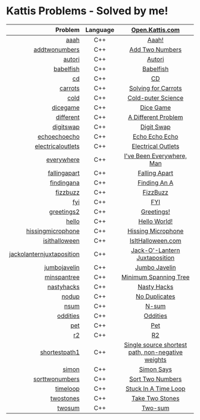 # Kattis Problems - Solved by me!

| Problem | Language | [Open.Kattis.com](https://open.kattis.com/) |
|-----------:|:---------:|:------------:|
| [aaah](https://github.com/EvelioOrnelas/eornelas-Kattis/blob/master/Aaah.cpp)  | C++ | [Aaah!](https://open.kattis.com/problems/aaah)  |
| [addtwonumbers](https://github.com/EvelioOrnelas/eornelas-Kattis/blob/master/addtwonumbers.cpp)  | C++ | [Add Two Numbers](https://open.kattis.com/problems/addtwonumbers)  |
| [autori](https://github.com/EvelioOrnelas/eornelas-Kattis/blob/master/Autori.cpp)  | C++ | [Autori](https://open.kattis.com/problems/autori)  |
| [babelfish](https://github.com/EvelioOrnelas/eornelas-Kattis/blob/master/Babelfish.cpp)  | C++ | [Babelfish](https://open.kattis.com/problems/babelfish)  |
| [cd](https://github.com/EvelioOrnelas/eornelas-Kattis/blob/master/CD.cpp)  | C++ | [CD](https://open.kattis.com/problems/cd)  |
| [carrots](https://github.com/EvelioOrnelas/eornelas-Kattis/blob/master/Carrots.cpp)  | C++ | [Solving for Carrots](https://open.kattis.com/problems/carrots)  |
| [cold](https://github.com/EvelioOrnelas/eornelas-Kattis/blob/master/Cold.cpp)  | C++ | [Cold-puter Science](https://open.kattis.com/problems/cold)  |
| [dicegame](https://github.com/EvelioOrnelas/eornelas-Kattis/blob/master/dicegame.cpp)  | C++ | [Dice Game](https://open.kattis.com/problems/dicegame)  |
| [different](https://github.com/EvelioOrnelas/eornelas-Kattis/blob/master/Different.cpp)  | C++ | [A Different Problem](https://open.kattis.com/problems/different)  |
| [digitswap](https://github.com/EvelioOrnelas/eornelas-Kattis/blob/master/digitswap.cpp)  | C++ | [Digit Swap](https://open.kattis.com/problems/digitswap)  |
| [echoechoecho](https://github.com/EvelioOrnelas/eornelas-Kattis/blob/master/echoechoecho.cpp)  | C++ | [Echo Echo Echo](https://open.kattis.com/problems/echoechoecho)  |
| [electricaloutlets](https://github.com/EvelioOrnelas/eornelas-Kattis/blob/master/electricaloutlets.cpp)  | C++ | [Electrical Outlets](https://open.kattis.com/problems/electricaloutlets)  |
| [everywhere](https://github.com/EvelioOrnelas/eornelas-Kattis/blob/master/Everywhere.cpp)  | C++ | [I've Been Everywhere, Man](https://open.kattis.com/problems/everywhere)  |
| [fallingapart](https://github.com/EvelioOrnelas/eornelas-Kattis/blob/master/FallingApart.cpp)  | C++ | [Falling Apart](https://open.kattis.com/problems/fallingapart)  |
| [findingana](https://github.com/EvelioOrnelas/eornelas-Kattis/blob/master/findingana.cpp)  | C++ | [Finding An A](https://open.kattis.com/problems/findingana)  |
| [fizzbuzz](https://github.com/EvelioOrnelas/eornelas-Kattis/blob/master/FizzBuzz.cpp)  | C++ | [FizzBuzz](https://open.kattis.com/problems/fizzbuzz)  |
| [fyi](https://github.com/EvelioOrnelas/eornelas-Kattis/blob/master/fyi.cpp)  | C++ | [FYI](https://open.kattis.com/problems/fyi)  |
| [greetings2](https://github.com/EvelioOrnelas/eornelas-Kattis/blob/master/greetings2.cpp)  | C++ | [Greetings!](https://open.kattis.com/problems/greetings2)  |
| [hello](https://github.com/EvelioOrnelas/eornelas-Kattis/blob/master/HelloWorld.cpp)  | C++ | [Hello World!](https://open.kattis.com/problems/hello)  |
| [hissingmicrophone](https://github.com/EvelioOrnelas/eornelas-Kattis/blob/master/HissingMicrophone.cpp)  | C++ | [Hissing Microphone](https://open.kattis.com/problems/hissingmicrophone)  |
| [isithalloween](https://github.com/EvelioOrnelas/eornelas-Kattis/blob/master/IsItHalloween.cpp)  | C++ | [IsItHalloween.com](https://open.kattis.com/problems/isithalloween)  |
| [jackolanternjuxtaposition](https://github.com/EvelioOrnelas/eornelas-Kattis/blob/master/jackolanternjuxtaposition.cpp)  | C++ | [Jack-O'-Lantern Juxtaposition](https://open.kattis.com/problems/jackolanternjuxtaposition)  |
| [jumbojavelin](https://github.com/EvelioOrnelas/eornelas-Kattis/blob/master/jumbojavelin.cpp)  | C++ | [Jumbo Javelin](https://open.kattis.com/problems/jumbojavelin)  |
| [minspantree](https://github.com/EvelioOrnelas/eornelas-Kattis/blob/master/MinSpanTree.cpp)  | C++ | [Minimum Spanning Tree](https://open.kattis.com/problems/minspantree)  |
| [nastyhacks](https://github.com/EvelioOrnelas/eornelas-Kattis/blob/master/NastyHacks.cpp)  | C++ | [Nasty Hacks](https://open.kattis.com/problems/nastyhacks)  |
| [nodup](https://github.com/EvelioOrnelas/eornelas-Kattis/blob/master/Nodup.cpp)  | C++ | [No Duplicates](https://open.kattis.com/problems/nodup)  |
| [nsum](https://github.com/EvelioOrnelas/eornelas-Kattis/blob/master/nsum.cpp)  | C++ | [N-sum](https://open.kattis.com/problems/nsum)  |
| [oddities](https://github.com/EvelioOrnelas/eornelas-Kattis/blob/master/Oddities.cpp)  | C++ | [Oddities](https://open.kattis.com/problems/oddities)  |
| [pet](https://github.com/EvelioOrnelas/eornelas-Kattis/blob/master/pet.cpp)  | C++ | [Pet](https://open.kattis.com/problems/pet)  |
| [r2](https://github.com/EvelioOrnelas/eornelas-Kattis/blob/master/R2.cpp)  | C++ | [R2](https://open.kattis.com/problems/r2)  |
| [shortestpath1](https://github.com/EvelioOrnelas/eornelas-Kattis/blob/master/ShortestPath1.cpp)  | C++ | [Single source shortest path, non-negative weights](https://open.kattis.com/problems/shortestpath1)  |
| [simon](https://github.com/EvelioOrnelas/eornelas-Kattis/blob/master/Simon.cpp)  | C++ | [Simon Says](https://open.kattis.com/problems/simon)  |
| [sorttwonumbers](https://github.com/EvelioOrnelas/eornelas-Kattis/blob/master/sorttwonumbers.cpp)  | C++ | [Sort Two Numbers](https://open.kattis.com/problems/sorttwonumbers)  |
| [timeloop](https://github.com/EvelioOrnelas/eornelas-Kattis/blob/master/StuckInATimeLoop.cpp)  | C++ | [Stuck In A Time Loop](https://open.kattis.com/problems/timeloop)  |
| [twostones](https://github.com/EvelioOrnelas/eornelas-Kattis/blob/master/TwoStones.cpp)  | C++ | [Take Two Stones](https://open.kattis.com/problems/twostones)  |
| [twosum](https://github.com/EvelioOrnelas/eornelas-Kattis/blob/master/twosum.cpp)  | C++ | [Two-sum](https://open.kattis.com/problems/twosum)  |